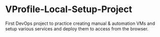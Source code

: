 # VProfile-Local-Setup-Project
First DevOps project to practice creating manual &amp; automation VMs and setup various services and deploy them to access from the browser.
